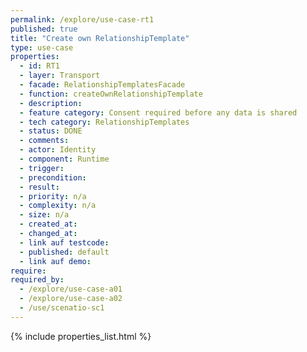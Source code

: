 ```yaml
---
permalink: /explore/use-case-rt1
published: true
title: "Create own RelationshipTemplate"
type: use-case
properties:
  - id: RT1
  - layer: Transport
  - facade: RelationshipTemplatesFacade
  - function: createOwnRelationshipTemplate
  - description:
  - feature category: Consent required before any data is shared
  - tech category: RelationshipTemplates
  - status: DONE
  - comments:
  - actor: Identity
  - component: Runtime
  - trigger:
  - precondition:
  - result:
  - priority: n/a
  - complexity: n/a
  - size: n/a
  - created_at:
  - changed_at:
  - link auf testcode:
  - published: default
  - link auf demo:
require:
required_by:
  - /explore/use-case-a01
  - /explore/use-case-a02
  - /use/scenatio-sc1
---
```

{% include properties_list.html %}
